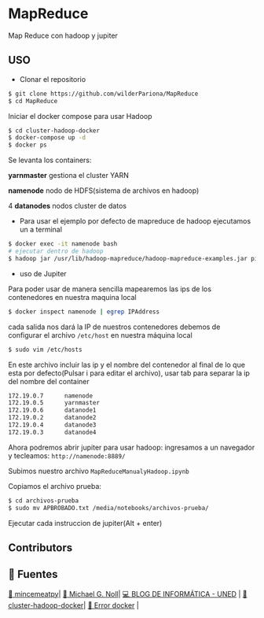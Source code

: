 # MapReduce
Map Reduce con hadoop y jupiter

## USO
- Clonar el repositorio
```sh
$ git clone https://github.com/wilderPariona/MapReduce
$ cd MapReduce
```
Iniciar el docker compose para usar Hadoop
```sh
$ cd cluster-hadoop-docker
$ docker-compose up -d
$ docker ps
```
Se levanta los containers:

**yarnmaster** gestiona el cluster YARN

**namenode** nodo de HDFS(sistema de archivos en hadoop)

4 **datanodes** nodos cluster de datos

- Para usar el ejemplo por defecto de mapreduce de hadoop ejecutamos un a terminal 

```sh
$ docker exec -it namenode bash
# ejecutar dentro de hadoop
$ hadoop jar /usr/lib/hadoop-mapreduce/hadoop-mapreduce-examples.jar pi 10 10
```

- uso de Jupiter

Para poder usar de manera sencilla mapearemos las ips de los contenedores en nuestra maquina local

```sh
$ docker inspect namenode | egrep IPAddress
```

cada salida nos dará la IP de nuestros contenedores debemos de configurar el archivo `/etc/host` en nuestra máquina local
```sh
$ sudo vim /etc/hosts
```

En este archivo incluir las ip y el nombre del contenedor al final de lo que esta por defecto(Pulsar i para editar el archivo), usar tab para separar la ip del nombre del container

```sh
172.19.0.7      namenode
172.19.0.5      yarnmaster
172.19.0.6      datanode1
172.19.0.2      datanode2
172.19.0.4      datanode3
172.19.0.3      datanode4

```

Ahora podremos abrir jupiter para usar hadoop: ingresamos a un navegador y tecleamos: `http://namenode:8889/`

Subimos nuestro archivo `MapReduceManualyHadoop.ipynb`

Copiamos el archivo prueba:
```sh
$ cd archivos-prueba 
$ sudo mv APBROBADO.txt /media/notebooks/archivos-prueba/
```

Ejecutar cada instruccion de jupiter(Alt + enter)

## Contributors


## 🤩 Fuentes

[🐙 mincemeatpy](https://github.com/michaelfairley/mincemeatpy)|
[💾 Michael G. Noll](https://www.michael-noll.com/tutorials/writing-an-hadoop-mapreduce-program-in-python/)|
[💻 BLOG DE INFORMÁTICA - UNED](https://informaticaunedblog.wordpress.com/2019/11/11/empieza-a-trabajar-con-tecnologias-big-data-con-hadoop-y-docker/) |
[🐙 cluster-hadoop-docker](https://github.com/accaminero/cluster-hadoop-docker)|
[🐳 Error docker](https://github.com/docker/for-mac/issues/1317#issuecomment-285334588) |

